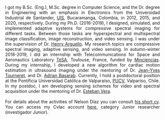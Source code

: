 <div style="text-align: justify">I got my B.Sc. (Eng.), M.Sc. degree in Computer Science, and the Dr. degree in Engineering with an emphasis in Electronics from the Universidad Industrial de Santander, <a href="https://www.uis.edu.co/webUIS/es/index.jsp">UIS</a>, Bucaramanga, Colombia, in 2012, 2015, and 2020, respectively. During my Ph.D. (2016-2019), I designed, simulated, and implemented adaptive systems for compressive spectral imaging for different tasks. Between those tasks are hyperspectral and multispectral image classification, image reconstruction, and video sensing. I was under the supervision of Dr. <a href="http://hdspgroup.com/">Henry Arguello</a>. My research topics are compressive spectral imaging, adaptive sensing, and video sensing. In autumn-winter 2018-2019, I did an internship with Telecommunications for Space and Aeronautics Laboratory <a href="https://www.tesa.prd.fr/">TéSA</a>, Toulouse, France, funded by <a href="https://minciencias.gov.co/">Minciencias</a>. During my internship, I developed a new algorithm for cardiac motion estimation in ultrasound imaging under the mentoring of Dr. <a href="http://tourneret.perso.enseeiht.fr/">Jean-Yves Tourneret</a>, and Dr. <a href="https://www.irit.fr/~Adrian.Basarab/">Adrian Basarab</a>. Currently, I hold a postdoctoral position at the Pontificia Universidad Católica de Valparaíso, <a href="https://www.pucv.cl/">PUCV</a>, Valparíso, Chile.  In my postdoc, I am developing sensing schemes for video and spectral acquisition under the mentoring of Dr. <a href="https://scholar.google.com/citations?user=ymoqnSgAAAAJ&hl=en">Esteban Vera</a>.</div>   
<br> 
<div style="text-align: justify"> For details about the activities of Nelson Díaz you can consult <a href="http://nelson10.github.io/files/CV_Nelson.pdf">his short cv</a>. You can access my Cvlac account <a href="https://scienti.minciencias.gov.co/cvlac/visualizador/generarCurriculoCv.do?cod_rh=0001393883">here</a>, category Junior researcher (investigador Junior).</div> 
